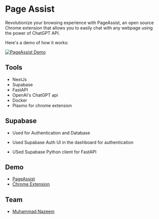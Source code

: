 # Page Assist

Revolutionize your browsing experience with PageAssist, an open source Chrome extension that allows you to easily chat with any webpage using the power of ChatGPT API.

Here's a demo of how it works:

[![PageAssist Demo](https://img.youtube.com/vi/UB1PdZ32vBc/0.jpg)](https://www.youtube.com/watch?v=UB1PdZ32vBc)


## Tools

- NextJs
- Supabase
- FastAPI
- OpenAI's ChatGPT api
- Docker
- Plasmo for chrome extension


## Supabase

- Used for Authentication and Database

- Used Supabase Auth UI in the dashboard for authentication

- USed Supabase Python client for FastAPI

## Demo

- [PageAssist](https://pageassist.n4ze3m.com/)
- [Chrome Extension](https://chrome.google.com/webstore/detail/page-assist/ehkjdalbpmmaddcfdilplgknkgepeakd?hl=en&authuser=2)

## Team

- [Muhammad Nazeem](https://twitter.com/n4ze3m)
